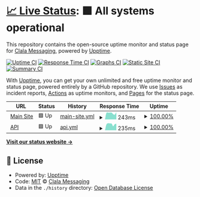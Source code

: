# [📈 Live Status](https://status.clala.blakehaug.com): <!--live status--> **🟩 All systems operational**

This repository contains the open-source uptime monitor and status page for [Clala Messaging](https://clala.blakehaug.com), powered by [Upptime](https://github.com/upptime/upptime).

[![Uptime CI](https://github.com/Clala-Messaging/uptime/workflows/Uptime%20CI/badge.svg)](https://github.com/Clala-Messaging/uptime/actions?query=workflow%3A%22Uptime+CI%22)
[![Response Time CI](https://github.com/Clala-Messaging/uptime/workflows/Response%20Time%20CI/badge.svg)](https://github.com/Clala-Messaging/uptime/actions?query=workflow%3A%22Response+Time+CI%22)
[![Graphs CI](https://github.com/Clala-Messaging/uptime/workflows/Graphs%20CI/badge.svg)](https://github.com/Clala-Messaging/uptime/actions?query=workflow%3A%22Graphs+CI%22)
[![Static Site CI](https://github.com/Clala-Messaging/uptime/workflows/Static%20Site%20CI/badge.svg)](https://github.com/Clala-Messaging/uptime/actions?query=workflow%3A%22Static+Site+CI%22)
[![Summary CI](https://github.com/Clala-Messaging/uptime/workflows/Summary%20CI/badge.svg)](https://github.com/Clala-Messaging/uptime/actions?query=workflow%3A%22Summary+CI%22)

With [Upptime](https://upptime.js.org), you can get your own unlimited and free uptime monitor and status page, powered entirely by a GitHub repository. We use [Issues](https://github.com/Clala-Messaging/uptime/issues) as incident reports, [Actions](https://github.com/Clala-Messaging/uptime/actions) as uptime monitors, and [Pages](https://status.clala.blakehaug.com) for the status page.

<!--start: status pages-->
<!-- This summary is generated by Upptime (https://github.com/upptime/upptime) -->
<!-- Do not edit this manually, your changes will be overwritten -->
<!-- prettier-ignore -->
| URL | Status | History | Response Time | Uptime |
| --- | ------ | ------- | ------------- | ------ |
| <img alt="" src="https://icons.duckduckgo.com/ip3/clala.blakehaug.com.ico" height="13"> [Main Site](https://clala.blakehaug.com/) | 🟩 Up | [main-site.yml](https://github.com/Clala-Messaging/uptime/commits/HEAD/history/main-site.yml) | <details><summary><img alt="Response time graph" src="./graphs/main-site/response-time-week.png" height="20"> 243ms</summary><br><a href="https://status.clala.blakehaug.com/history/main-site"><img alt="Response time 245" src="https://img.shields.io/endpoint?url=https%3A%2F%2Fraw.githubusercontent.com%2FClala-Messaging%2Fuptime%2FHEAD%2Fapi%2Fmain-site%2Fresponse-time.json"></a><br><a href="https://status.clala.blakehaug.com/history/main-site"><img alt="24-hour response time 222" src="https://img.shields.io/endpoint?url=https%3A%2F%2Fraw.githubusercontent.com%2FClala-Messaging%2Fuptime%2FHEAD%2Fapi%2Fmain-site%2Fresponse-time-day.json"></a><br><a href="https://status.clala.blakehaug.com/history/main-site"><img alt="7-day response time 243" src="https://img.shields.io/endpoint?url=https%3A%2F%2Fraw.githubusercontent.com%2FClala-Messaging%2Fuptime%2FHEAD%2Fapi%2Fmain-site%2Fresponse-time-week.json"></a><br><a href="https://status.clala.blakehaug.com/history/main-site"><img alt="30-day response time 239" src="https://img.shields.io/endpoint?url=https%3A%2F%2Fraw.githubusercontent.com%2FClala-Messaging%2Fuptime%2FHEAD%2Fapi%2Fmain-site%2Fresponse-time-month.json"></a><br><a href="https://status.clala.blakehaug.com/history/main-site"><img alt="1-year response time 245" src="https://img.shields.io/endpoint?url=https%3A%2F%2Fraw.githubusercontent.com%2FClala-Messaging%2Fuptime%2FHEAD%2Fapi%2Fmain-site%2Fresponse-time-year.json"></a></details> | <details><summary><a href="https://status.clala.blakehaug.com/history/main-site">100.00%</a></summary><a href="https://status.clala.blakehaug.com/history/main-site"><img alt="All-time uptime 99.98%" src="https://img.shields.io/endpoint?url=https%3A%2F%2Fraw.githubusercontent.com%2FClala-Messaging%2Fuptime%2FHEAD%2Fapi%2Fmain-site%2Fuptime.json"></a><br><a href="https://status.clala.blakehaug.com/history/main-site"><img alt="24-hour uptime 100.00%" src="https://img.shields.io/endpoint?url=https%3A%2F%2Fraw.githubusercontent.com%2FClala-Messaging%2Fuptime%2FHEAD%2Fapi%2Fmain-site%2Fuptime-day.json"></a><br><a href="https://status.clala.blakehaug.com/history/main-site"><img alt="7-day uptime 100.00%" src="https://img.shields.io/endpoint?url=https%3A%2F%2Fraw.githubusercontent.com%2FClala-Messaging%2Fuptime%2FHEAD%2Fapi%2Fmain-site%2Fuptime-week.json"></a><br><a href="https://status.clala.blakehaug.com/history/main-site"><img alt="30-day uptime 100.00%" src="https://img.shields.io/endpoint?url=https%3A%2F%2Fraw.githubusercontent.com%2FClala-Messaging%2Fuptime%2FHEAD%2Fapi%2Fmain-site%2Fuptime-month.json"></a><br><a href="https://status.clala.blakehaug.com/history/main-site"><img alt="1-year uptime 99.98%" src="https://img.shields.io/endpoint?url=https%3A%2F%2Fraw.githubusercontent.com%2FClala-Messaging%2Fuptime%2FHEAD%2Fapi%2Fmain-site%2Fuptime-year.json"></a></details>
| <img alt="" src="https://icons.duckduckgo.com/ip3/api.clala.blakehaug.com.ico" height="13"> [API](https://api.clala.blakehaug.com/.well-known/apollo/server-health) | 🟩 Up | [api.yml](https://github.com/Clala-Messaging/uptime/commits/HEAD/history/api.yml) | <details><summary><img alt="Response time graph" src="./graphs/api/response-time-week.png" height="20"> 235ms</summary><br><a href="https://status.clala.blakehaug.com/history/api"><img alt="Response time 240" src="https://img.shields.io/endpoint?url=https%3A%2F%2Fraw.githubusercontent.com%2FClala-Messaging%2Fuptime%2FHEAD%2Fapi%2Fapi%2Fresponse-time.json"></a><br><a href="https://status.clala.blakehaug.com/history/api"><img alt="24-hour response time 186" src="https://img.shields.io/endpoint?url=https%3A%2F%2Fraw.githubusercontent.com%2FClala-Messaging%2Fuptime%2FHEAD%2Fapi%2Fapi%2Fresponse-time-day.json"></a><br><a href="https://status.clala.blakehaug.com/history/api"><img alt="7-day response time 235" src="https://img.shields.io/endpoint?url=https%3A%2F%2Fraw.githubusercontent.com%2FClala-Messaging%2Fuptime%2FHEAD%2Fapi%2Fapi%2Fresponse-time-week.json"></a><br><a href="https://status.clala.blakehaug.com/history/api"><img alt="30-day response time 235" src="https://img.shields.io/endpoint?url=https%3A%2F%2Fraw.githubusercontent.com%2FClala-Messaging%2Fuptime%2FHEAD%2Fapi%2Fapi%2Fresponse-time-month.json"></a><br><a href="https://status.clala.blakehaug.com/history/api"><img alt="1-year response time 240" src="https://img.shields.io/endpoint?url=https%3A%2F%2Fraw.githubusercontent.com%2FClala-Messaging%2Fuptime%2FHEAD%2Fapi%2Fapi%2Fresponse-time-year.json"></a></details> | <details><summary><a href="https://status.clala.blakehaug.com/history/api">100.00%</a></summary><a href="https://status.clala.blakehaug.com/history/api"><img alt="All-time uptime 99.97%" src="https://img.shields.io/endpoint?url=https%3A%2F%2Fraw.githubusercontent.com%2FClala-Messaging%2Fuptime%2FHEAD%2Fapi%2Fapi%2Fuptime.json"></a><br><a href="https://status.clala.blakehaug.com/history/api"><img alt="24-hour uptime 100.00%" src="https://img.shields.io/endpoint?url=https%3A%2F%2Fraw.githubusercontent.com%2FClala-Messaging%2Fuptime%2FHEAD%2Fapi%2Fapi%2Fuptime-day.json"></a><br><a href="https://status.clala.blakehaug.com/history/api"><img alt="7-day uptime 100.00%" src="https://img.shields.io/endpoint?url=https%3A%2F%2Fraw.githubusercontent.com%2FClala-Messaging%2Fuptime%2FHEAD%2Fapi%2Fapi%2Fuptime-week.json"></a><br><a href="https://status.clala.blakehaug.com/history/api"><img alt="30-day uptime 100.00%" src="https://img.shields.io/endpoint?url=https%3A%2F%2Fraw.githubusercontent.com%2FClala-Messaging%2Fuptime%2FHEAD%2Fapi%2Fapi%2Fuptime-month.json"></a><br><a href="https://status.clala.blakehaug.com/history/api"><img alt="1-year uptime 99.97%" src="https://img.shields.io/endpoint?url=https%3A%2F%2Fraw.githubusercontent.com%2FClala-Messaging%2Fuptime%2FHEAD%2Fapi%2Fapi%2Fuptime-year.json"></a></details>

<!--end: status pages-->

[**Visit our status website →**](https://status.clala.blakehaug.com)

## 📄 License

- Powered by: [Upptime](https://github.com/upptime/upptime)
- Code: [MIT](./LICENSE) © [Clala Messaging](https://clala.blakehaug.com)
- Data in the `./history` directory: [Open Database License](https://opendatacommons.org/licenses/odbl/1-0/)

